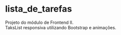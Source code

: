 # lista_de_tarefas

Projeto do módulo de Frontend II. <br>
TaksList responsiva utilizando Bootstrap e animações.
